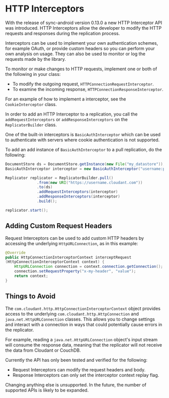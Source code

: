 HTTP Interceptors
=====

With the release of sync-android version 0.13.0 a new HTTP Interceptor API was introduced.
HTTP Interceptors allow the developer to modify the HTTP requests and responses during
the replication process.

Interceptors can be used to implement your own authentication schemes, for example OAuth, or
provide custom headers so you can perform your own analysis on usage. They can also be used
to monitor or log the requests made by the library.

To monitor or make changes to HTTP requests, implement one or both of the following in
your class:

- To modify the outgoing request, `HTTPConnectionRequestInterceptor`.
- To examine the incoming response, `HTTPConnectionResponseInterceptor`.

For an example of how to implement a interceptor, see the `CookieInterceptor` class.

In order to add an HTTP Interceptor to a replication, you call the `addRequestInterceptors`
or `addResponseInterceptors` on the `ReplicatorBuilder` class.

One of the built-in interceptors is `BasicAuthInterceptor` which can be used to
authenticate with servers where cookie authentication is not supported.

To add an add instance of `BasicAuthInterceptor` to a pull replication, do the following:

```java
DocumentStore ds = DocumentStore.getInstance(new File("my_datastore"));
BasicAuthInterceptor interceptor = new BasicAuthInterceptor("username:password");

Replicator replicator = ReplicatorBuilder.pull()
              .from(new URI("https://username.cloudant.com"))
              .to(ds)
              .addRequestInterceptors(interceptor)
              .addResponseInterceptors(interceptor)
              .build();

replicator.start();
```

## Adding Custom Request Headers

Request Interceptors can be used to add custom HTTP headers by
accessing the underlying `HttpURLConnection`, as in this example:

```java
@Override
public HttpConnectionInterceptorContext interceptRequest
(HttpConnectionInterceptorContext context) {
    HttpURLConnection connection = context.connection.getConnection();
    connection.setRequestProperty("x-my-header", "value");
    return context;
}
```

## Things to Avoid

The `com.cloudant.http.HttpConnectionInterceptorContext` object provides access to the underlying
`com.cloudant.http.HttpConnection` and `java.net.HttpURLConnection` classes. This allows you to change
settings and interact with a connection in ways that could potentially cause
errors in the replicator.

For example, reading a `java.net.HttpURLConnection` object's input stream will consume
the response data, meaning that the replicator will not receive the data from
Cloudant or CouchDB.

Currently the API has only been tested and verified for the following:

* Request Interceptors can modify the request headers and body.
* Response Interceptors can only set the interceptor context replay flag.

Changing anything else is unsupported. In the future, the number of supported APIs
is likely to be expanded.
